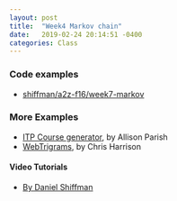 ```yaml
---
layout: post
title:  "Week4 Markov chain"
date:   2019-02-24 20:14:51 -0400
categories: Class
---
```

### Code examples
* [shiffman/a2z-f16/week7-markov](https://github.com/shiffman/A2Z-F16/tree/gh-pages/week7-markov)

### More Examples
* [ITP Course generator](http://static.decontextualize.com/toys/next_semester), by Allison Parish
* [WebTrigrams](http://www.chrisharrison.net/index.php/Visualizations/WebTrigrams), by Chris Harrison

#### Video Tutorials
* [By Daniel Shiffman](https://shiffman.net/a2z/markov/)

<!--
In class demo: artist bio generator
-->

<!-- In class excercise
Create two generators, one using word level markov, and one using character level. Be intentional in your use of source text

- Learn Regular Expressions (RegEx) for cleaning up text -->
